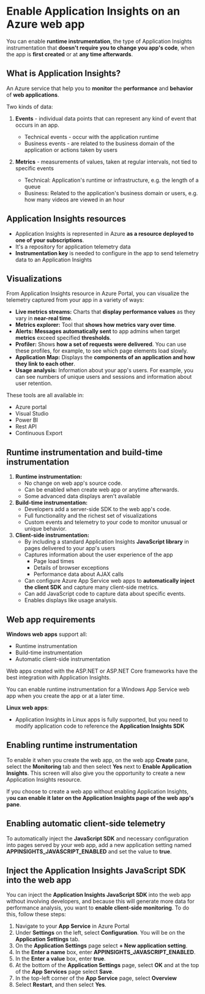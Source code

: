 # Enable Application Insights on an Azure web app

You can enable **runtime instrumentation**, the type of Application Insights instrumentation that **doesn't require you to change you app's code**, when the app is **first created** or at **any time afterwards**.

## What is Application Insights?

An Azure service that help you to **monitor** the **performance** and **behavior** of **web applications**.

Two kinds of data:

1. **Events** - individual data points that can represent any kind of event that occurs in an app.

    * Technical events - occur with the application runtime
    * Business events - are related to the business domain of the application or actions taken by users
2. **Metrics** - measurements of values, taken at regular intervals, not tied to specific events
    * Technical: Application's runtime or infrastructure, e.g. the length of a queue
    * Business: Related to the application's business domain or users, e.g. how many videos are viewed in an hour

## Application Insights resources

* Application Insights is represented in Azure **as a resource deployed to one of your subscriptions**.
* It's a repository for application telemetry data
* **Instrumentation key** is needed to configure in the app to send telemetry data to an Application Insights

## Visualizations

From Application Insights resource in Azure Portal, you can visualize the telemetry captured from your app in a variety of ways:

* **Live metrics streams:** Charts that **display performance values** as they vary in **near-real time**.
* **Metrics explorer:** Tool that **shows how metrics vary over time**.
* **Alerts:** **Messages automatically sent** to app admins when target **metrics** exceed specified **thresholds**.
* **Profiler:** Shows **how a set of requests were delivered**. You can use these profiles, for example, to see which page elements load slowly.
* **Application Map:** Displays the **components of an application and how they link to each other**.
* **Usage analysis:** Information about your app's users. For example, you can see numbers of unique users and sessions and information about user retention.

These tools are all available in:

* Azure portal
* Visual Studio
* Power BI
* Rest API
* Continuous Export

## Runtime instrumentation and build-time instrumentation

1. **Runtime instrumentation:**
    * No change on web app's source code.
    * Can be enabled when create web app or anytime afterwards.
    * Some advanced data displays aren't available
2. **Build-time instrumentation:**
    * Developers add a server-side SDK to the web app's code.
    * Full functionality and the richest set of visualizations
    * Custom events and telemetry to your code to monitor unusual or unique behavior.
3. **Client-side instrumentation:**
    * By including a standard Application Insights **JavaScript library** in pages delivered to your app's users
    * Captures information about the user experience of the app
        * Page load times
        * Details of browser exceptions
        * Performance data about AJAX calls
    * Can configure Azure App Service web apps to **automatically inject the client SDK** and capture many client-side metrics.
    * Can add JavaScript code to capture data about specific events.
    * Enables displays like usage analysis.

## Web app requirements

**Windows web apps** support all:

* Runtime instrumentation
* Build-time instrumentation
* Automatic client-side instrumentation

Web apps created with the ASP.NET or ASP.NET Core frameworks have the best integration with Application Insights.

You can enable runtime instrumentation for a Windows App Service web app when you create the app or at a later time.

**Linux web apps**:

* Application Insights in Linux apps is fully supported, but you need to modify application code to reference the **Application Insights SDK**

## Enabling runtime instrumentation

To enable it when you create the web app, on the web app **Create** pane, select the **Monitoring** tab and then select **Yes** next to **Enable Application Insights**. This screen will also give you the opportunity to create a new Application Insights resource.

If you choose to create a web app without enabling Application Insights, y**ou can enable it later on the Application Insights page of the web app's pane**.

## Enabling automatic client-side telemetry

To automatically inject the **JavaScript SDK** and necessary configuration into pages served by your web app, add a new application setting named **APPINSIGHTS_JAVASCRIPT_ENABLED** and set the value to **true**.

## Inject the Application Insights JavaScript SDK into the web app

You can inject the **Application Insights JavaScript SDK** into the web app without involving developers, and because this will generate more data for performance analysis, you want to **enable client-side monitoring**. To do this, follow these steps:

1. Navigate to your **App Service** in Azure Portal
2. Under **Settings** on the left, select **Configuration**. You will be on the **Application Settings** tab.
3. On the **Application Settings** page select **+ New application setting**.
4. In the **Enter a name** box, enter **APPINSIGHTS_JAVASCRIPT_ENABLED**.
5. In the **Enter a value** box, enter **true**.
6. At the bottom of the **Application Settings** page, select **OK** and at the top of the **App Services** page select **Save**.
7. In the top-left corner of the **App Service** page, select **Overview**
8. Select **Restart**, and then select **Yes**.
